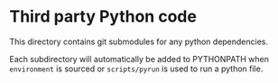 # Third party Python code

This directory contains git submodules for any python dependencies.

Each subdirectory will automatically be added to PYTHONPATH when `environment`
is sourced or `scripts/pyrun` is used to run a python file.

